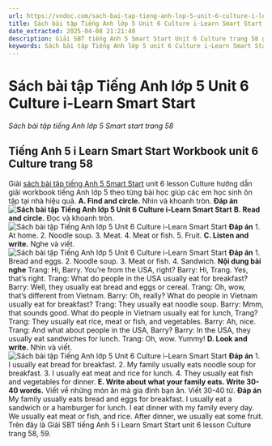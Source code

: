 ```yaml
---
url: https://vndoc.com/sach-bai-tap-tieng-anh-lop-5-unit-6-culture-i-learn-smart-start-337312
title: Sách bài tập Tiếng Anh lớp 5 Unit 6 Culture i-Learn Smart Start - Sách bài tập tiếng Anh lớp 5 Smart start trang 58 - VnDoc.com
date_extracted: 2025-04-08 21:21:40
description: Giải SBT tiếng Anh 5 Smart Start Unit 6 Culture trang 58 giúp các em chuẩn bị bài tập tiếng Anh tại nhà hiệu quả.
keywords: Sách bài tập Tiếng Anh lớp 5 unit 6 Culture i-Learn Smart Start,Sách bài tập tiếng Anh lớp 5 Smart start trang 58,smart start grade 5 workbook unit 6 Culture,sách bài tập tiếng anh lớp 5 i learn smart start unit 6 Culture,i Learn Smart Start 5 workbook unit 6 Culture
---
```


# Sách bài tập Tiếng Anh lớp 5 Unit 6 Culture i-Learn Smart Start
 _Sách bài tập tiếng Anh lớp 5 Smart start trang 58_
## Tiếng Anh 5 i Learn Smart Start Workbook unit 6 Culture trang 58
Giải [sách bài tập tiếng Anh 5 Smart Start](<https://vndoc.com/sach-bai-tap-tieng-anh-lop-5-i-learn-smart-start>) unit 6 lesson Culture hướng dẫn giải workbook tiếng Anh lớp 5 theo từng bài học giúp các em học sinh ôn tập tại nhà hiệu quả.
**A. Find and circle.** Nhìn và khoanh tròn.
**Đáp án**
**![Sách bài tập Tiếng Anh lớp 5 Unit 6 Culture i-Learn Smart Start](https://i.vdoc.vn/data/image/2025/02/27/sach-bai-tap-tieng-anh-lop-5-unit-6-culture-i-learn-smart-start-1.png)**
**B. Read and circle.** Đọc và khoanh tròn.
![Sách bài tập Tiếng Anh lớp 5 Unit 6 Culture i-Learn Smart Start](https://i.vdoc.vn/data/image/2025/02/27/sach-bai-tap-tieng-anh-lop-5-unit-6-culture-i-learn-smart-start-2.png)
**Đáp án**
1\. At home.
2\. Noodle soup.
3\. Meat.
4\. Meat or fish.
5\. Fruit.
**C. Listen and write.** Nghe và viết.
![Sách bài tập Tiếng Anh lớp 5 Unit 6 Culture i-Learn Smart Start](https://i.vdoc.vn/data/image/2025/02/27/sach-bai-tap-tieng-anh-lop-5-unit-6-culture-i-learn-smart-start-3.png)
**Đáp án**
1\. Bread and eggs.
2\. Noodle soup.
3\. Meat or fish.
4\. Sandwich.
**Nội dung bài nghe**
Trang: Hi, Barry. You’re from the USA, right?
Barry: Hi, Trang. Yes, that’s right.
Trang: What do people in the USA usually eat for breakfast?
Barry: Well, they usually eat bread and eggs or cereal.
Trang: Oh, wow, that’s different from Vietnam.
Barry: Oh, really? What do people in Vietnam usually eat for breakfast?
Trang: They usually eat noodle soup.
Barry: Mmm, that sounds good. What do people in Vietnam usually eat for lunch, Trang?
Trang: They usually eat rice, meat or fish, and vegetables.
Barry: Ah, nice.
Trang: And what about people in the USA, Barry?
Barry: In the USA, they usually eat sandwiches for lunch.
Trang: Oh, wow. Yummy\!
**D. Look and write.** Nhìn và viết.
![Sách bài tập Tiếng Anh lớp 5 Unit 6 Culture i-Learn Smart Start](https://i.vdoc.vn/data/image/2025/02/27/sach-bai-tap-tieng-anh-lop-5-unit-6-culture-i-learn-smart-start-4.png)
**Đáp án**
1\. I usually eat bread for breakfast.
2\. My family usually eats noodle soup for breakfast.
3\. I usually eat meat and rice for lunch.
4\. They usually eat fish and vegetables for dinner.
**E. Write about what your family eats. Write 30-40 words.** Viết về những món ăn mà gia đình bạn ăn. Viết 30-40 từ.
**Đáp án**
My family usually eats bread and eggs for breakfast. I usually eat a sandwich or a hamburger for lunch. I eat dinner with my family every day. We usually eat meat or fish, and rice. After dinner, we usually eat some fruit.
Trên đây là Giải SBT tiếng Anh 5 i Learn Smart Start unit 6 lesson Culture trang 58, 59.

